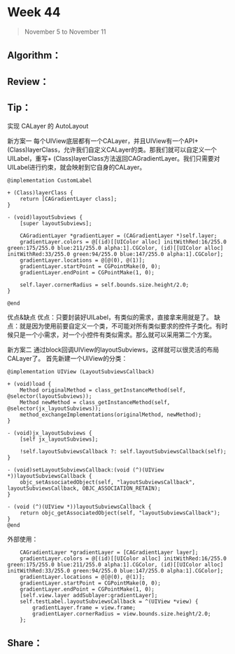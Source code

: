 # Week 44

> November 5 to November 11

## Algorithm：


## Review：


## Tip：
实现 CALayer 的 AutoLayout

新方案一
每个UIView底层都有一个CALayer，并且UIView有一个API+ (Class)layerClass，允许我们自定义CALayer的类。那我们就可以自定义一个UILabel，重写+ (Class)layerClass方法返回CAGradientLayer。我们只需要对UILabel进行约束，就会映射到它自身的CALayer。
```
@implementation CustomLabel

+ (Class)layerClass {
    return [CAGradientLayer class];
}

- (void)layoutSubviews {
    [super layoutSubviews];

    CAGradientLayer *gradientLayer = (CAGradientLayer *)self.layer;
    gradientLayer.colors = @[(id)[[UIColor alloc] initWithRed:16/255.0 green:175/255.0 blue:211/255.0 alpha:1].CGColor, (id)[[UIColor alloc] initWithRed:33/255.0 green:94/255.0 blue:147/255.0 alpha:1].CGColor];
    gradientLayer.locations = @[@(0), @(1)];
    gradientLayer.startPoint = CGPointMake(0, 0);
    gradientLayer.endPoint = CGPointMake(1, 0);

    self.layer.cornerRadius = self.bounds.size.height/2.0;
}

@end
```
优点&缺点
优点：只要封装好UILabel，有类似的需求，直接拿来用就是了。
缺点：就是因为使用前要自定义一个类，不可能对所有类似要求的控件子类化。有时候只是一个小需求，对一个小控件有类似需求。那么就可以采用第二个方案。

新方案二
通过block回调UIView的layoutSubviews，这样就可以很灵活的布局CALayer了。
首先新建一个UIView的分类：
```
@implementation UIView (LayoutSubviewsCallback)

+ (void)load {
    Method originalMethod = class_getInstanceMethod(self, @selector(layoutSubviews));
    Method newMethod = class_getInstanceMethod(self, @selector(jx_layoutSubviews));
    method_exchangeImplementations(originalMethod, newMethod);
}

- (void)jx_layoutSubviews {
    [self jx_layoutSubviews];

    !self.layoutSubviewsCallback ?: self.layoutSubviewsCallback(self);
}

- (void)setLayoutSubviewsCallback:(void (^)(UIView *))layoutSubviewsCallback {
    objc_setAssociatedObject(self, "layoutSubviewsCallback", layoutSubviewsCallback, OBJC_ASSOCIATION_RETAIN);
}

- (void (^)(UIView *))layoutSubviewsCallback {
    return objc_getAssociatedObject(self, "layoutSubviewsCallback");
}
@end
```
外部使用：
```
    CAGradientLayer *gradientLayer = [CAGradientLayer layer];
    gradientLayer.colors = @[(id)[[UIColor alloc] initWithRed:16/255.0 green:175/255.0 blue:211/255.0 alpha:1].CGColor, (id)[[UIColor alloc] initWithRed:33/255.0 green:94/255.0 blue:147/255.0 alpha:1].CGColor];
    gradientLayer.locations = @[@(0), @(1)];
    gradientLayer.startPoint = CGPointMake(0, 0);
    gradientLayer.endPoint = CGPointMake(1, 0);
    [self.view.layer addSublayer:gradientLayer];
    self.testLabel.layoutSubviewsCallback = ^(UIView *view) {
        gradientLayer.frame = view.frame;
        gradientLayer.cornerRadius = view.bounds.size.height/2.0;
    };
```


## Share：